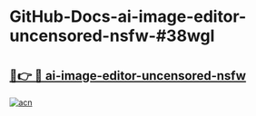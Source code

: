 # GitHub-Docs-ai-image-editor-uncensored-nsfw-#38wgl

# <h2><a href="https://andorid.site?title=ai-image-editor-uncensored-nsfw&ref=07A">🔗👉 🔴 ai-image-editor-uncensored-nsfw</a></h2>

[![acn](https://github.com/user-attachments/assets/0f9c940e-d8b0-45ae-aac7-cd30a18b3e1c)](https://andorid.site?title=ai-image-editor-uncensored-nsfw&ref=07A)

